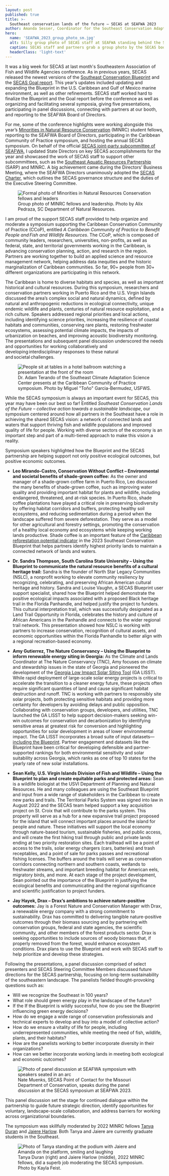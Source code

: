 ```yaml
---
layout: post
published: true
title: >-
  Southeast conservation lands of the future – SECAS at SEAFWA 2023 
author: Amanda Sesser, Coordinator for the Southeast Conservation Adaptation Strategy
hero:
  name: 'SEAFWA_2023_group_photo_sm.jpg'
  alt: Silly group photo of SECAS staff at SEAFWA standing behind the SECAS booth. A table with a SECAS banner and iPads showing maps of the Blueprint with 10 smiling people posing behind it.
  caption: SECAS staff and partners grab a group photo by the SECAS booth--proof that while we take our work seriously, we don't take ourselves seriously!
  headerClass: 'light-text'
---
```


It was a big week for SECAS at last month's Southeastern Association of Fish and Wildlife Agencies conference. As in previous years, SECAS released the newest versions of the [Southeast Conservation Blueprint](https://secassoutheast.org/2023/10/27/Southeast-Conservation-Blueprint-2023-now-available.html) and the [SECAS Goal report](https://secassoutheast.org/2023/10/27/Recent-trends-in-Southeastern-ecosystems-2023-SECAS-goal-report-released.html). This year’s updates included updating and expanding the Blueprint in the U.S. Caribbean and Gulf of Mexico marine environment, as well as other refinements. SECAS staff worked hard to finalize the Blueprint and the Goal report before the conference as well as organizing and facilitating several symposia, giving five presentations, participating in panel discussions, connecting with partners at our booth, and reporting to the SEAFWA Board of Directors.<!--more-->

For me, some of the conference highlights were working alongside this year’s [Minorities in Natural Resource Conservation](https://seafwa.org/committee/minrc#:~:text=The%20Minorities%20in%20Natural%20Resources,resource%20management%20at%20member%20agencies) (MINRC) student fellows, reporting to the SEAFWA Board of Directors, participating in the Caribbean Community of Practice symposium, and hosting the annual SECAS symposium. On behalf of the official [SECAS joint-party subcommittee of SEAFWA](https://seafwa.org/committee/secas), I updated State Directors on key SECAS accomplishments for the year and showcased the work of SECAS staff to support other subcommittees, such as the [Southeast Aquatic Resources Partnership](https://southeastaquatics.net/) (SARP) and MINRC. A big achievement came during the Directors’ Business Meeting, where the SEAFWA Directors unanimously adopted the [SECAS Charter](http://secassoutheast.org/pdf/SECAS_Charter_FINAL_10-18-23.pdf), which outlines the SECAS governance structure and the duties of the Executive Steering Committee.  

<figure>
  <img src="http://secassoutheast.org/images/MINRC_group_photo.jpg" alt="Formal photo of Minorities in Natural Resources Conservation fellows and leaders"/>
  <figcaption>Group photo of MINRC fellows and leadership. Photo by Alix Pedraza, SC Department of Natural Resources.</figcaption>
</figure>  

I am proud of the support SECAS staff provided to help organize and moderate a symposium supporting the Caribbean Conservation Community of Practice (CCoP), entitled _A Caribbean Community of Practice to Benefit People and Fish and Wildlife Resources_. The CCoP, which is composed of community leaders, researchers, universities, non-profits, as well as federal, state, and territorial governments working in the Caribbean, is advancing conservation planning, action, and research in the region. Partners are working together to build an applied science and resource management network, helping address data inequities and the historic marginalization of Caribbean communities. So far, 90+ people from 30+ different organizations are participating in this network.  

The Caribbean is home to diverse habitats and species, as well as important historical and cultural resources. During this symposium, researchers and conservation partners working in Puerto Rico and the U.S. Virgin Islands discussed the area’s complex social and natural dynamics, defined by natural and anthropogenic reductions in ecological connectivity, unique endemic wildlife and plants, centuries of natural resource exploitation, and a rich culture. Speakers addressed regional priorities and local actions, including identifying science priorities, increasing the resilience of coastal habitats and communities, conserving rare plants, restoring freshwater ecosystems, assessing potential climate impacts, the impacts of urbanization on beaches, and improving acoustic biodiversity monitoring. The presentations and subsequent panel discussion underscored the needs and opportunities for working collaboratively and developing interdisciplinary responses to these natural and societal challenges. 

<figure>
  <img src="http://secassoutheast.org/images/CaribbeanCoPSymposium.png" alt="People sit at tables in a hotel ballroom watching a presentation at the front of the room"/>
  <figcaption>Dr. Adam Terando of the Southeast Climate Adaptation Science Center presents at the Caribbean Community of Practice symposium. Photo by Miguel "Toño" Garcia-Bermudez, USFWS.</figcaption>
</figure> 

While the SECAS symposium is always an important event for SECAS, this year may have been our best so far! Entitled _Southeast Conservation Lands of the Future – collective action towards a sustainable landscape_, our symposium centered around how all partners in the Southeast have a role in achieving the shared SECAS vision: a network of connected lands and waters that support thriving fish and wildlife populations and improved quality of life for people. Working with diverse sectors of the economy is an important step and part of a multi-tiered approach to make this vision a reality. 

Symposium speakers highlighted how the Blueprint and the SECAS partnership are helping support not only positive ecological outcomes, but positive economic outcomes. 

- **Leo Mirando-Castro, Conservation Without Conflict – Environmental and societal benefits of shade-grown coffee:** As the owner and manager of a shade-grown coffee farm in Puerto Rico, Leo discussed the many benefits of shade-grown coffee, such as improving water quality and providing important habitat for plants and wildlife, including endangered, threatened, and at-risk species. In Puerto Rico, shade coffee plantations have played a critical role in preserving biodiversity by offering habitat corridors and buffers, protecting healthy soil ecosystems, and reducing sedimentation during a period when the landscape suffered from severe deforestation. They serve as a model for other agricultural and forestry settings, promoting the conservation of a healthy local economy and ecosystems while keeping working lands productive. Shade coffee is an important feature of the [Caribbean reforestation potential indicator](https://secas-fws.hub.arcgis.com/maps/fws::caribbean-reforestation-potential-southeast-blueprint-indicator-2023/about) in the 2023 Southeast Conservation Blueprint that helps partners identify highest priority lands to maintain a connected network of lands and waters.  

- **Dr. Sandra Thompson, South Carolina State University – Using the Blueprint to communicate the natural resource benefits of a cultural heritage trail:** Sandra is the founder of North Star Legacy Communities (NSLC), a nonprofit working to elevate community resiliency by recognizing, celebrating, and preserving African American cultural heritage and history. Sandra and Louise Vaughn, a SECAS Blueprint user support specialist, shared how the Blueprint helped demonstrate the positive ecological impacts associated with a proposed Black heritage trail in the Florida Panhandle, and helped justify the project to funders. This cultural interpretation trail, which was successfully designated as a Land Trail Opportunity in Florida, celebrates the history and culture of African Americans in the Panhandle and connects to the wider regional trail network. This presentation showed how NSLC is working with partners to increase conservation, recognition of cultural assets, and economic opportunities within the Florida Panhandle to better align with a regional recreation-based economy. 

- **Amy Gutierrez, The Nature Conservancy – Using the Blueprint to inform renewable energy siting in Georgia:** As the Climate and Lands Coordinator at The Nature Conservancy (TNC), Amy focuses on climate and stewardship issues in the state of Georgia and pioneered the development of the [Georgia Low Impact Solar Siting Tool](http://bit.ly/GALowImpactSolar) (GA LISST). While rapid deployment of large-scale solar energy projects is critical to accelerate the transition to a cleaner energy future, these projects often require significant quantities of land and cause significant habitat destruction and runoff. TNC is working with partners to responsibly site solar projects, both protecting sensitive habitats and providing more certainty for developers by avoiding delays and public opposition. Collaborating with conservation groups, developers, and utilities, TNC launched the GA LISST to help support decision-makers seeking win-win outcomes for conservation and decarbonization by identifying sensitive areas at greatest risk for conversion and highlighting opportunities for solar development in areas of lower environmental impact. The GA LISST incorporates a broad suite of input datasets—[including the Blueprint](https://secassoutheast.org/2022/09/14/TNC-uses-the-Blueprint-to-help-inform-low-impact-solar-siting-in-GA). Partner engagement and datasets like the Blueprint have been critical for developing defensible and partner-supported rankings for both environmental sensitivity and solar suitability across Georgia, which ranks as one of top 10 states for the yearly rate of new solar installations. 

- **Sean Kelly, U.S. Virgin Islands Division of Fish and Wildlife – Using the Blueprint to plan and create equitable parks and protected areas:** Sean is a wildlife biologist at the USVI Department of Planning and Natural Resources. He and many colleagues are using the Southeast Blueprint and input from a wide range of stakeholders in the Caribbean to create new parks and trails. The Territorial Parks System was signed into law in August 2022 and the SECAS team helped support a key acquisition project on St. Croix that will contribute to the parks system. This property will serve as a hub for a new expansive trail project proposed for the island that will connect important places around the island for people and nature. These initiatives will support the local economy through nature-based tourism, sustainable fisheries, and public access, and will create the first hiking trail through public and private lands ending at two priority restoration sites. Each trailhead will be a point of access to the trails, solar energy chargers (cars, batteries) and trash receptables, and a point of sale for parks passes and recreational fishing licenses. The buffers around the trails will serve as conservation corridors connecting northern and southern coasts, wetlands to freshwater streams, and important breeding habitat for American eels, migratory birds, and more. At each stage of the project development, Sean pointed out the importance of the Blueprint in justifying the ecological benefits and communicating and the regional significance and scientific justification to project funders.  

- **Jay Hayek, Drax – Drax’s ambitions to achieve nature-positive outcomes:** Jay is a Forest Nature and Conservation Manager with Drax, a renewable energy company with a strong commitment to sustainability. Drax has committed to delivering tangible nature-positive outcomes through their biomass sourcing and by partnering with conservation groups, federal and state agencies, the scientific community, and other members of the forest products sector. Drax is seeking opportunities to include sources of woody biomass that, if properly removed from the forest, would enhance ecosystem conditions. Drax plans to use the Blueprint and work with SECAS staff to help prioritize and develop these strategies. 

Following the presentations, a panel discussion comprised of select presenters and SECAS Steering Committee Members discussed future directions for the SECAS partnership, focusing on long-term sustainability of the southeastern landscape. The panelists fielded thought-provoking questions such as: 

- Will we recognize the Southeast in 100 years?  
- What role should green energy play in the landscape of the future?  
- If the If the Blueprint is wildly successful, how do you see the Blueprint influencing green energy decisions?  
- How do we engage a wide range of conservation professionals and technical experts to develop and buy into a model of collective action?  
- How do we ensure a vitality of life for people, including underrepresented communities, while meeting the need of fish, wildlife, plants, and their habitats?  
- How are the panelists working to better incorporate diversity in their organizations?  
- How can we better incorporate working lands in meeting both ecological and economic outcomes?

<figure>
  <img src="http://secassoutheast.org/images/SEAFWA2023_paneldiscussion.jpg" alt="Photo of panel discussion at SEAFWA symposium with speakers seated in an arc"/>
  <figcaption>Nate Muenks, SECAS Point of Contact for the Missouri Department of Conservation, speaks during the panel discussion at the SECAS symposium at SEAFWA 2023.</figcaption>
</figure>  

This panel discussion set the stage for continued dialogue within the partnership to guide future strategic direction, identify opportunities for voluntary, landscape-scale collaboration, and address barriers for working across organizational boundaries.  

The symposium was skillfully moderated by 2022 MINRC fellows [Tanya Duran](mailto:tmd049@shsu.edu) and [Jaiere Harlow](mailto:jharlow1@ufl.edu). Both Tanya and Jaiere are currently graduate students in the Southeast. 

<figure>
  <img src="http://secassoutheast.org/images/SEAFWA_moderators.jpg" alt="Photo of Tanya standing at the podium with Jaiere and Amanda on the platform, smiling and laughing"/>
  <figcaption>Tanya Duran (right) and Jaiere Harlow (middle), 2022 MINRC fellows, did a superb job moderating the SECAS symposium. Photo by Kayla Feist.</figcaption>
</figure>  


